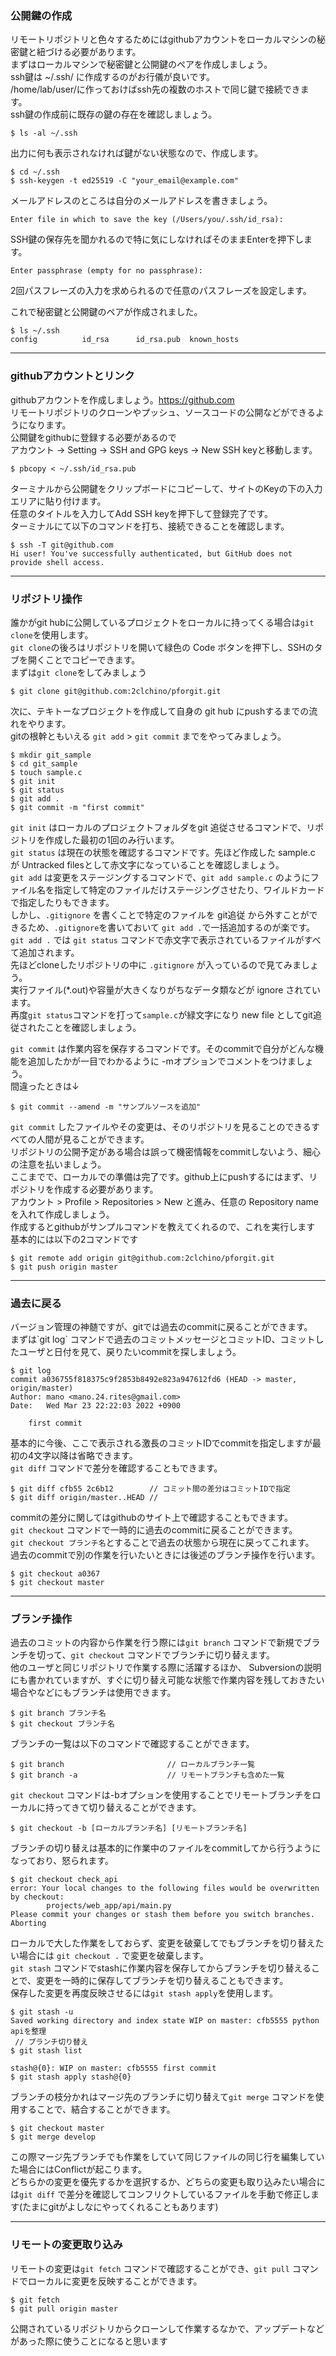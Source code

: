 <h3>公開鍵の作成</h3>

リモートリポジトリと色々するためにはgithubアカウントをローカルマシンの秘密鍵と紐づける必要があります。<br>
まずはローカルマシンで秘密鍵と公開鍵のペアを作成しましょう。<br>
ssh鍵は ~/.ssh/ に作成するのがお行儀が良いです。<br>
/home/lab/user/に作っておけばssh先の複数のホストで同じ鍵で接続できます。<br>
ssh鍵の作成前に既存の鍵の存在を確認しましょう。<br>
```
$ ls -al ~/.ssh
```
出力に何も表示されなければ鍵がない状態なので、作成します。
```
$ cd ~/.ssh
$ ssh-keygen -t ed25519 -C "your_email@example.com"
```
メールアドレスのところは自分のメールアドレスを書きましょう。
```
Enter file in which to save the key (/Users/you/.ssh/id_rsa):
```
SSH鍵の保存先を聞かれるので特に気にしなければそのままEnterを押下します。
```
Enter passphrase (empty for no passphrase):
```
2回パスフレーズの入力を求められるので任意のパスフレーズを設定します。

これで秘密鍵と公開鍵のペアが作成されました。
```
$ ls ~/.ssh
config          id_rsa      id_rsa.pub  known_hosts
```

___

<h3>githubアカウントとリンク</h3>

githubアカウントを作成しましょう。https://github.com <br>
リモートリポジトリのクローンやプッシュ、ソースコードの公開などができるようになります。<br>
公開鍵をgithubに登録する必要があるので<br>
アカウント → Setting → SSH and GPG keys → New SSH keyと移動します。<br>
```
$ pbcopy < ~/.ssh/id_rsa.pub
```
ターミナルから公開鍵をクリップボードにコピーして、サイトのKeyの下の入力エリアに貼り付けます。<br>
任意のタイトルを入力してAdd SSH keyを押下して登録完了です。<br>
ターミナルにて以下のコマンドを打ち、接続できることを確認します。<br>
```
$ ssh -T git@github.com
Hi user! You've successfully authenticated, but GitHub does not provide shell access.
```

___

<h3>リポジトリ操作</h3>

誰かがgit hubに公開しているプロジェクトをローカルに持ってくる場合は`git clone`を使用します。<br>
`git clone`の後ろはリポジトリを開いて緑色の Code ボタンを押下し、SSHのタブを開くことでコピーできます。<br>
まずは`git clone`をしてみましょう<br>
```
$ git clone git@github.com:2clchino/pforgit.git
```

次に、テキトーなプロジェクトを作成して自身の git hub にpushするまでの流れをやります。<br>
gitの根幹ともいえる `git add` > `git commit` までをやってみましょう。<br>
```
$ mkdir git_sample
$ cd git_sample
$ touch sample.c
$ git init
$ git status
$ git add .
$ git commit -m "first commit"
```
`git init` はローカルのプロジェクトフォルダをgit 追従させるコマンドで、リポジトリを作成した最初の1回のみ行います。<br>
`git status` は現在の状態を確認するコマンドです。先ほど作成した sample.c が Untracked filesとして赤文字になっていることを確認しましょう。<br>
`git add` は変更をステージングするコマンドで、`git add sample.c` のようにファイル名を指定して特定のファイルだけステージングさせたり、ワイルドカードで指定したりもできます。<br>
しかし、`.gitignore` を書くことで特定のファイルを git追従 から外すことができるため、`.gitignore`を書いておいて `git add .`で一括追加するのが楽です。<br>
`git add .` では `git status` コマンドで赤文字で表示されているファイルがすべて追加されます。<br>
先ほどcloneしたリポジトリの中に `.gitignore` が入っているので見てみましょう。 <br>
実行ファイル(*.out)や容量が大きくなりがちなデータ類などが ignore されています。 <br>
再度`git status`コマンドを打って`sample.c`が緑文字になり new file としてgit追従されたことを確認しましょう。<br>

`git commit` は作業内容を保存するコマンドです。そのcommitで自分がどんな機能を追加したかが一目でわかるように -mオプションでコメントをつけましょう。<br>
間違ったときは↓<br>
```
$ git commit --amend -m "サンプルソースを追加"
```
`git commit` したファイルやその変更は、そのリポジトリを見ることのできるすべての人間が見ることができます。<br>
リポジトリの公開予定がある場合は誤って機密情報をcommitしないよう、細心の注意を払いましょう。<br>
ここまでで、ローカルでの準備は完了です。github上にpushするにはまず、リポジトリを作成する必要があります。<br>
アカウント > Profile > Repositories > New と進み、任意の Repository name を入れて作成しましょう。<br>
作成するとgithubがサンプルコマンドを教えてくれるので、これを実行します<br>
基本的には以下の2コマンドです<br>
```
$ git remote add origin git@github.com:2clchino/pforgit.git
$ git push origin master
```

___

<h3>過去に戻る</h3>
バージョン管理の神髄ですが、gitでは過去のcommitに戻ることができます。<br>
まずは`git log` コマンドで過去のコミットメッセージとコミットID、コミットしたユーザと日付を見て、戻りたいcommitを探しましょう。<br>

```
$ git log
commit a036755f818375c9f2853b8492e823a947612fd6 (HEAD -> master, origin/master)
Author: mano <mano.24.rites@gmail.com>
Date:   Wed Mar 23 22:22:03 2022 +0900

    first commit
```

基本的に今後、ここで表示される激長のコミットIDでcommitを指定しますが最初の4文字以降は省略できます。<br>
`git diff` コマンドで差分を確認することもできます。<br>
```
$ git diff cfb55 2c6b12        // コミット間の差分はコミットIDで指定
$ git diff origin/master..HEAD // 
```

commitの差分に関してはgithubのサイト上で確認することもできます。<br>
`git checkout` コマンドで一時的に過去のcommitに戻ることができます。<br>
`git checkout ブランチ名`とすることで過去の状態から現在に戻ってこれます。<br>
過去のcommitで別の作業を行いたいときには後述のブランチ操作を行います。<br>
```
$ git checkout a0367
$ git checkout master
```

___

<h3>ブランチ操作</h3>

過去のコミットの内容から作業を行う際には`git branch` コマンドで新規でブランチを切って、`git checkout` コマンドでブランチに切り替えます。<br>
他のユーザと同じリポジトリで作業する際に活躍するほか、
Subversionの説明にも書かれていますが、すぐに切り替え可能な状態で作業内容を残しておきたい場合やなどにもブランチは使用できます。<br>
```
$ git branch ブランチ名
$ git checkout ブランチ名
```

ブランチの一覧は以下のコマンドで確認することができます。
```
$ git branch                       // ローカルブランチ一覧
$ git branch -a                    // リモートブランチも含めた一覧
```

`git checkout` コマンドは-bオプションを使用することでリモートブランチをローカルに持ってきて切り替えることができます。
```
$ git checkout -b [ローカルブランチ名] [リモートブランチ名]
```

ブランチの切り替えは基本的に作業中のファイルをcommitしてから行うようになっており、怒られます。
```
$ git checkout check_api
error: Your local changes to the following files would be overwritten by checkout:
        projects/web_app/api/main.py
Please commit your changes or stash them before you switch branches.
Aborting
```

ローカルで大した作業をしておらず、変更を破棄してでもブランチを切り替えたい場合には `git checkout .` で変更を破棄します。<br>
`git stash` コマンドでstashに作業内容を保存してからブランチを切り替えることで、変更を一時的に保存してブランチを切り替えることもできます。<br>
保存した変更を再度反映させるには`git stash apply`を使用します。<br>
```
$ git stash -u
Saved working directory and index state WIP on master: cfb5555 python apiを整理
 // ブランチ切り替え
$ git stash list

stash@{0}: WIP on master: cfb5555 first commit
$ git stash apply stash@{0}
```

ブランチの枝分かれはマージ先のブランチに切り替えて`git merge` コマンドを使用することで、結合することができます。<br>
```
$ git checkout master
$ git merge develop
```
この際マージ先ブランチでも作業をしていて同じファイルの同じ行を編集していた場合にはConflictが起こります。<br>
どちらかの変更を優先するかを選択するか、どちらの変更も取り込みたい場合には`git diff` で差分を確認してコンフリクトしているファイルを手動で修正します(たまにgitがよしなにやってくれることもあります)<br>

___

<h3>リモートの変更取り込み</h3>

リモートの変更は`git fetch` コマンドで確認することができ、`git pull` コマンドでローカルに変更を反映することができます。<br>
```
$ git fetch
$ git pull origin master
```
公開されているリポジトリからクローンして作業するなかで、アップデートなどがあった際に使うことになると思います<br>